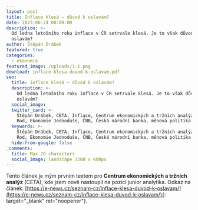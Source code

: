 ```yaml
---
layout: post
title: Inflace klesá – důvod k oslavám?
date: 2023-06-24 00:00:00
description: >-
  Od ledna letošního roku inflace v ČR setrvale klesá. Je to však důvod k
  oslavám?
author: Štěpán Drábek
featured: true
categories:
  - ekonomie
featured_image: /uploads/1-1.png
download: inflace-klesa-duvod-k-oslavam.pdf
seo:
  title: Inflace klesá – důvod k oslavám?
  description: >-
    Od ledna letošního roku inflace v ČR setrvale klesá. Je to však důvod k
    oslavám?
  social_image:
  twitter_card: >-
    Štěpán Drábek, CETA, Inflace, Centrum ekonomických a tržních analýz, Aleš
    Rod, Ekonomie Jednoduše, ČNB, Česká národní banka, měnová politika
  keywords: >-
    Štěpán Drábek, CETA, Inflace, Centrum ekonomických a tržních analýz, Aleš
    Rod, Ekonomie Jednoduše, ČNB, Česká národní banka, měnová politika
  hide-from-google: false
_comments:
  title: Max 70 characters
  social_image: landscape 1200 x 600px
---
```

Tento článek je mým prvním textem pro **Centrum ekonomických a tržních analýz** (CETA), kde jsem nově nastoupil na pozici junior analytika. Odkaz na článek:&nbsp;[https://e-news.cz/seznam-cz/inflace-klesa-duvod-k-oslavam/](https://e-news.cz/seznam-cz/inflace-klesa-duvod-k-oslavam/){: target="_blank" rel="noopener"}.&nbsp;